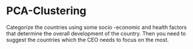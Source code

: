 # PCA-Clustering
Categorize the countries using some socio -economic and health factors that determine the overall development of the country. Then you need to suggest the countries which the CEO needs to focus on the most.  
